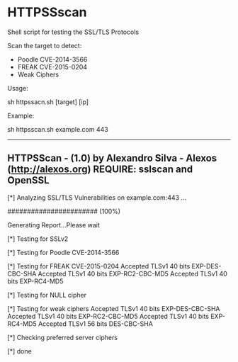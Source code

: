 # HTTPSSscan
Shell script for testing the SSL/TLS Protocols

Scan the target to detect:

* Poodle CVE-2014-3566
* FREAK CVE-2015-0204
* Weak Ciphers

Usage:

sh httpssacn.sh [target] [ip]

Example:

sh httpsscan.sh example.com 443

------------------------------------------------------
 HTTPSScan - (1.0)
 by Alexandro Silva - Alexos (http://alexos.org)
 REQUIRE: sslscan and OpenSSL
------------------------------------------------------

[*] Analyzing SSL/TLS Vulnerabilities on example.com:443 ...

#######################   (100%)

Generating Report...Please wait

[*] Testing for SSLv2

[*] Testing for Poodle CVE-2014-3566

[*] Testing for FREAK CVE-2015-0204
    Accepted  TLSv1  40 bits   EXP-DES-CBC-SHA
    Accepted  TLSv1  40 bits   EXP-RC2-CBC-MD5
    Accepted  TLSv1  40 bits   EXP-RC4-MD5

[*] Testing for NULL cipher

[*] Testing for weak ciphers
    Accepted  TLSv1  40 bits   EXP-DES-CBC-SHA
    Accepted  TLSv1  40 bits   EXP-RC2-CBC-MD5
    Accepted  TLSv1  40 bits   EXP-RC4-MD5
    Accepted  TLSv1  56 bits   DES-CBC-SHA

[*] Checking preferred server ciphers

[*] done


